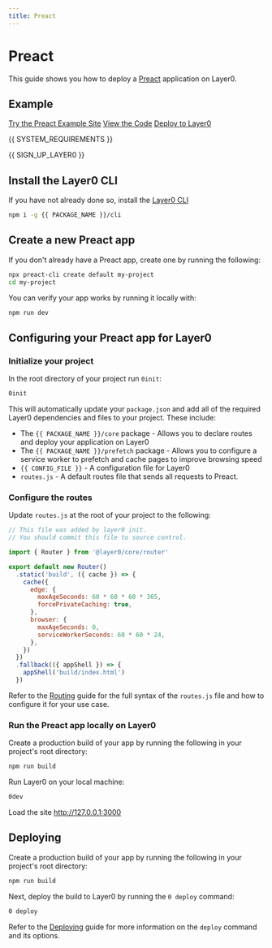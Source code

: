 ```yaml
---
title: Preact
---
```


# Preact

This guide shows you how to deploy a [Preact](https://preactjs.com/) application on Layer0.

## Example

[Try the Preact Example Site](https://layer0-docs-layer0-preact-example-default.layer0-limelight.link?button)
[View the Code](https://github.com/layer0-docs/layer0-preact-example?button)
[Deploy to Layer0](https://app.layer0.co/deploy?button&deploy&repo=https://github.com/layer0-docs/layer0-preact-example)

{{ SYSTEM_REQUIREMENTS }}

{{ SIGN_UP_LAYER0 }}

## Install the Layer0 CLI

If you have not already done so, install the [Layer0 CLI](cli)

```bash
npm i -g {{ PACKAGE_NAME }}/cli
```

## Create a new Preact app

If you don't already have a Preact app, create one by running the following:

```bash
npx preact-cli create default my-project
cd my-project
```

You can verify your app works by running it locally with:

```bash
npm run dev
```

## Configuring your Preact app for Layer0

### Initialize your project

In the root directory of your project run `0init`:

```bash
0init
```

This will automatically update your `package.json` and add all of the required Layer0 dependencies and files to your project. These include:

- The `{{ PACKAGE_NAME }}/core` package - Allows you to declare routes and deploy your application on Layer0
- The `{{ PACKAGE_NAME }}/prefetch` package - Allows you to configure a service worker to prefetch and cache pages to improve browsing speed
- `{{ CONFIG_FILE }}` - A configuration file for Layer0
- `routes.js` - A default routes file that sends all requests to Preact.

### Configure the routes

Update `routes.js` at the root of your project to the following:

```js
// This file was added by layer0 init.
// You should commit this file to source control.

import { Router } from '@layer0/core/router'

export default new Router()
  .static('build', ({ cache }) => {
    cache({
      edge: {
        maxAgeSeconds: 60 * 60 * 60 * 365,
        forcePrivateCaching: true,
      },
      browser: {
        maxAgeSeconds: 0,
        serviceWorkerSeconds: 60 * 60 * 24,
      },
    })
  })
  .fallback(({ appShell }) => {
    appShell('build/index.html')
  })
```

Refer to the [Routing](routing) guide for the full syntax of the `routes.js` file and how to configure it for your use case.

### Run the Preact app locally on Layer0

Create a production build of your app by running the following in your project's root directory:

```bash
npm run build
```

Run Layer0 on your local machine:

```bash
0dev
```

Load the site http://127.0.0.1:3000

## Deploying

Create a production build of your app by running the following in your project's root directory:

```bash
npm run build
```

Next, deploy the build to Layer0 by running the `0 deploy` command:

```bash
0 deploy
```

Refer to the [Deploying](deploying) guide for more information on the `deploy` command and its options.
